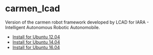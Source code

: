 # carmen_lcad
Version of the carmen robot framework developed by LCAD for IARA - Intelligent Autonomous Robotic Autonomobile.

- [Install for Ubuntu 12.04](http://www.lcad.inf.ufes.br/wiki/index.php/Instala%C3%A7%C3%A3o_Carmen_para_Ubuntu_12.04.3)
- [Install for Ubuntu 14.04](doc/README_Installing_Carmen_LCAD_on_Ubuntu_14.04.md)
- [Install for Ubuntu 16.04](https://github.com/LCAD-UFES/carmen_lcad/wiki/Installing-Carmen-LCAD-on-Ubuntu-16.04)


